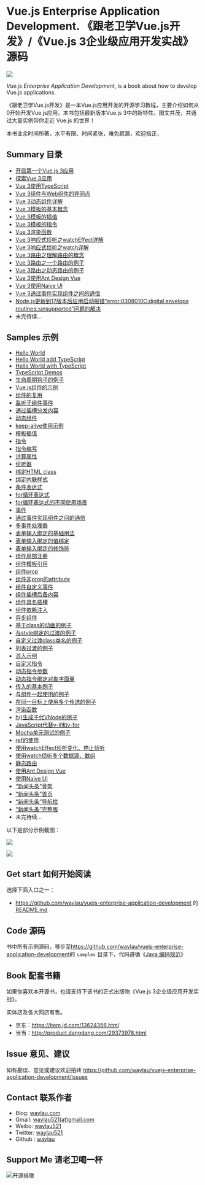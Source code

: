 # Vue.js Enterprise Application Development. 《跟老卫学Vue.js开发》/《Vue.js 3企业级应用开发实战》源码

![](images/logo.png)

*Vue.js Enterprise Application Development*, is a book about how to develop Vue.js applications.



《跟老卫学Vue.js开发》是一本Vue.js应用开发的开源学习教程，主要介绍如何从0开始开发Vue.js应用。本书包括最新版本Vue.js 3中的新特性。图文并茂，并通过大量实例带你走近 Vue.js 的世界！

本书业余时间所著，水平有限、时间紧张，难免疏漏，欢迎指正，

## Summary 目录

* [开启第一个Vue.js 3应用](https://developer.huawei.com/consumer/cn/forum/topic/0201493946596180265?fid=23)
* [探索Vue 3应用](https://developer.huawei.com/consumer/cn/forum/topic/0201493947940070266?fid=23)
* [Vue 3使用TypeScript](https://developer.huawei.com/consumer/cn/forum/topic/0202494862427410279?fid=23)
* [Vue 3组件与Web组件的异同点](https://developer.huawei.com/consumer/cn/forum/topic/0202525033799260635?fid=23)
* [Vue 3动态组件详解](https://developer.huawei.com/consumer/cn/forum/topic/0204533696955760004?fid=23)
* [Vue 3模板的基本概念](https://developer.huawei.com/consumer/cn/forum/topic/0204534591566950006?fid=23)
* [Vue 3模板的插值](https://developer.huawei.com/consumer/cn/forum/topic/0204534592593360007?fid=23)
* [Vue 3模板的指令](https://developer.huawei.com/consumer/cn/forum/topic/0203534593037900023?fid=23)
* [Vue 3渲染函数](https://developer.huawei.com/consumer/cn/forum/topic/0202569044433010792?fid=23)
* [Vue 3响应式侦听之watchEffect详解](https://developer.huawei.com/consumer/cn/forum/topic/0202592486629670299?fid=23)
* [Vue 3响应式侦听之watch详解](https://developer.huawei.com/consumer/cn/forum/topic/0201592487366740327?fid=23)
* [Vue 3路由之理解路由的概念](https://developer.huawei.com/consumer/cn/forum/topic/0201593292552200381?fid=23)
* [Vue 3路由之一个路由的例子](https://developer.huawei.com/consumer/cn/forum/topic/0201593293503540382?fid=23)
* [Vue 3路由之动态路由的例子](https://developer.huawei.com/consumer/cn/forum/topic/0202593294158850353?fid=23)
* [Vue 3使用Ant Design Vue](https://developer.huawei.com/consumer/cn/forum/topic/0202594139680670396?fid=23)
* [Vue 3使用Naive UI](https://developer.huawei.com/consumer/cn/forum/topic/0201597875896130615?fid=23)
* [Vue 3通过事件实现组件之间的通信](https://developer.huawei.com/consumer/cn/forum/topic/0201599974181330742?fid=23)
* [Node.js更新到17版本后应用启动报错“error:0308010C:digital envelope routines::unsupported”问题的解决](https://developer.huawei.com/consumer/cn/forum/topic/0202766264354680160?fid=23)
* 未完待续...

## Samples 示例

* [Hello World](samples/hello-world)
* [Hello World add TypeScript](samples/hello-world-add-ts)
* [Hello World with TypeScript](samples/hello-world-with-ts)
* [TypeScript Demos](samples/typescript-demos)
* [生命周期钩子的例子](samples/vue-lifecycle)
* [Vue.js组件的示例](samples/basic-component)
* [组件的复用](samples/basic-component-reusable)
* [监听子组件事件](samples/listen-for-child-component-event)
* [通过插槽分发内容](samples/slot-to-serve-as-distribution-outlets-for-content)
* [动态组件](samples/dynamic-component)
* [keep-alive使用示例](samples/dynamic-component-with-keep-alive)
* [模板插值](samples/template-syntax-interpolation)
* [指令](samples/template-syntax-directive)
* [指令缩写](samples/template-syntax-directive-shorthand)
* [计算属性](samples/computed-basic)
* [侦听器](samples/watch-basic)
* [绑定HTML class](samples/bind-class)
* [绑定内联样式](samples/bind-style)
* [条件表达式](samples/expression-conditional)
* [for循环表达式](samples/expression-for)
* [for循环表达式的不同使用场景](samples/expression-for-scene)
* [事件](samples/event-basic)
* [通过事件实现组件之间的通信](samples/event-communication)
* [多事件处理器](samples/event-muti)
* [表单输入绑定的基础用法](samples/form-input-binding)
* [表单输入绑定的值绑定](samples/form-input-binding-value-binding)
* [表单输入绑定的修饰符](samples/form-input-binding-modifier)
* [组件局部注册](samples/component-local-registration)
* [组件模板引用](samples/component-template-ref)
* [组件prop](samples/component-prop)
* [组件非prop的attribute](samples/component-attribute)
* [组件自定义事件](samples/component-custom-event)
* [组件插槽后备内容](samples/component-slot)
* [组件具名插槽](samples/component-slot-named)
* [组件依赖注入](samples/component-provide-inject)
* [异步组件](samples/component-async)
* [基于class的动画的例子](samples/transitions-class)
* [与style绑定的过渡的例子](samples/transitions-style)
* [自定义过渡class类名的例子](samples/transitions-custom-class)
* [列表过渡的例子](samples/transitions-list)
* [混入示例](samples/mixins-basic)
* [自定义指令](samples/directive-custom)
* [动态指令参数](samples/directive-dynamic-argument)
* [动态指令绑定对象字面量](samples/directive-object-literal)
* [传入的基本例子](samples/tteleport-basic)
* [与组件一起使用的例子](samples/teleport-with-component)
* [在同一目标上使用多个传送的例子](samples/teleport-muti)
* [渲染函数](samples/render-function)
* [h()生成子代VNode的例子](samples/render-function-children)
* [JavaScript代替v-if和v-for](samples/render-function-js-if-for)
* [Mocha单元测试的例子](samples/unit-test-mocha)
* [ref的使用](samples/reactivity-ref)
* [使用watchEffect侦听变化、停止侦听](samples/reactivity-computed-watcher-watcheffect)
* [使用watch侦听多个数据源、数组](samples/reactivity-computed-watcher-watch)
* [静态路由](samples/routing-basic)
* [使用Ant Design Vue](samples/ant-design-vue-button)
* [使用Naive UI](samples/naive-ui-button)
* [“新闻头条”骨架](samples/news-headlines-skeleton)
* [“新闻头条”首页](samples/news-headlines-home)
* [“新闻头条”导航栏](samples/news-headlines-navigater)
* [“新闻头条”完整版](samples/news-headlines)
* 未完待续...


以下是部分示例截图：

![](images/001.png)

![](images/002.png)

## Get start 如何开始阅读

选择下面入口之一：

* <https://github.com/waylau/vuejs-enterprise-application-development> 的 [README.md](https://github.com/waylau/vuejs-enterprise-application-development/blob/master/README.md)



## Code 源码

书中所有示例源码，移步至<https://github.com/waylau/vuejs-enterprise-application-development>的 `samples` 目录下，代码遵循《[Java 编码规范](<http://waylau.com/java-code-conventions>)》

## Book 配套书籍

如果你喜欢本开源书，也请支持下该书的正式出版物《Vue.js 3企业级应用开发实战》。

实体店及各大网店有售。

* 京东：<https://item.jd.com/13624356.html>
* 当当：<http://product.dangdang.com/29373978.html>


## Issue 意见、建议

如有勘误、意见或建议欢迎拍砖 <https://github.com/waylau/vuejs-enterprise-application-development/issues>

## Contact 联系作者

* Blog: [waylau.com](http://waylau.com)
* Gmail: [waylau521(at)gmail.com](mailto:waylau521@gmail.com)
* Weibo: [waylau521](http://weibo.com/waylau521)
* Twitter: [waylau521](https://twitter.com/waylau521)
* Github : [waylau](https://github.com/waylau)


## Support Me 请老卫喝一杯

![开源捐赠](https://waylau.com/images/showmethemoney-sm.jpg)
